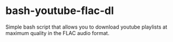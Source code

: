 # bash-youtube-flac-dl
Simple bash script that allows you to download youtube playlists at maximum quality in the FLAC audio format.
